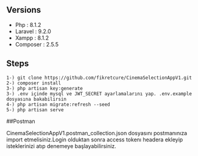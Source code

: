 
## Versions

- Php : 8.1.2
- Laravel : 9.2.0
- Xampp : 8.1.2
- Composer : 2.5.5

## Steps
    1-) git clone https://github.com/fikretcure/CinemaSelectionAppV1.git
    2-) composer install
    3-) php artisan key:generate
    3-) .env içinde mysql ve JWT_SECRET ayarlamalarını yap. .env.example dosyasına bakabilirsin
    4-) php artisan migrate:refresh --seed
    5-) php artisan serve

##Postman

CinemaSelectionAppV1.postman_collection.json dosyasını postmanınıza import etmelisiniz.Login olduktan sonra access tokenı headera ekleyip isteklerinizi atıp denemeye başlayabilirsiniz.
    

